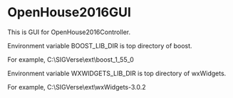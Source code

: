 OpenHouse2016GUI
=============

This is GUI for OpenHouse2016Controller.

Environment variable BOOST_LIB_DIR is top directory of boost.

For example, 
C:\SIGVerse\ext\boost_1_55_0


Environment variable WXWIDGETS_LIB_DIR is top directory of wxWidgets.

For example, 
C:\SIGVerse\ext\wxWidgets-3.0.2

